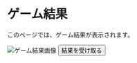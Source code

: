 <!DOCTYPE html>
<html lang="ja">
<head>
    <meta charset="UTF-8">
    <meta name="viewport" content="width=device-width, initial-scale=1.0">
    <title>ゲーム結果</title>
</head>
<body>
    <h1>ゲーム結果</h1>
    <p>このページでは、ゲーム結果が表示されます。</p>
    <!-- 画像のパスをリポジトリ内のパスに修正 -->
    <img src="./shin/ren.png" alt="ゲーム結果画像" style="max-width: 100%; height: auto;">
    <button onclick="alert('公式LINEに結果が送信されます')">結果を受け取る</button>
</body>
</html>
